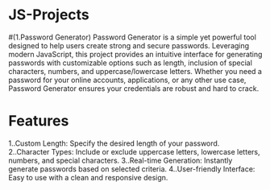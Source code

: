 # JS-Projects
#(1.Password Generator)
Password Generator is a simple yet powerful tool designed to help users create strong and secure passwords.
 Leveraging modern JavaScript, this project provides an intuitive interface for generating passwords with customizable options such as length, inclusion of special characters, numbers, and uppercase/lowercase letters. Whether you need a password for your online accounts, applications, or any other use case, Password Generator ensures your credentials are robust and hard to crack.


# Features
1..Custom Length: Specify the desired length of your password.
2..Character Types: Include or exclude uppercase letters, lowercase letters, numbers, and special characters.
3..Real-time Generation: Instantly generate passwords based on selected criteria.
4..User-friendly Interface: Easy to use with a clean and responsive design.
